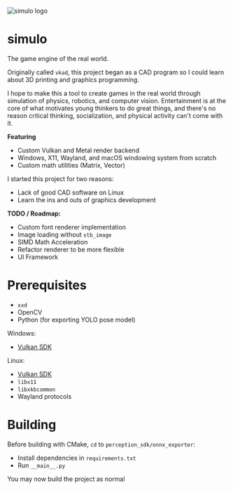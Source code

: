 ![simulo logo](.github/simulo-banner.png)

# simulo

The game engine of the real world.

Originally called `vkad`, this project began as a CAD program so I could learn about 3D printing
and graphics programming.

I hope to make this a tool to create games in the real world through simulation of physics,
robotics, and computer vision. Entertainment is at the core of what motivates young thinkers to do
great things, and there's no reason critical thinking, socialization, and physical activity can't
come with it.

**Featuring**

- Custom Vulkan and Metal render backend
- Windows, X11, Wayland, and macOS windowing system from scratch
- Custom math utilities (Matrix, Vector)

I started this project for two reasons:

- Lack of good CAD software on Linux
- Learn the ins and outs of graphics development

**TODO / Roadmap:**

- Custom font renderer implementation
- Image loading without `stb_image`
- SIMD Math Acceleration
- Refactor renderer to be more flexible
- UI Framework

# Prerequisites

- `xxd`
- OpenCV
- Python (for exporting YOLO pose model)

Windows:

- [Vulkan SDK](https://vulkan.lunarg.com/)

Linux:

- [Vulkan SDK](https://vulkan.lunarg.com/)
- `libx11`
- `libxkbcommon`
- Wayland protocols

# Building

Before building with CMake, `cd` to `perception_sdk/onnx_exporter`:

- Install dependencies in `requirements.txt`
- Run `__main__.py`

You may now build the project as normal
